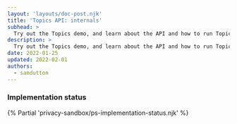 ```yaml
---
layout: 'layouts/doc-post.njk'
title: 'Topics API: internals'
subhead: >
  Try out the Topics demo, and learn about the API and how to run Topics with flags or participate in an origin trial.
description: >
  Try out the Topics demo, and learn about the API and how to run Topics with flags or participate in an origin trial.
date: 2022-01-25
updated: 2022-02-01
authors:
  - samdutton
---
```


### Implementation status
{% Partial 'privacy-sandbox/ps-implementation-status.njk' %}

